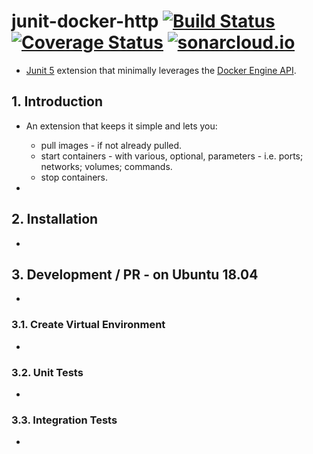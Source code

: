 # junit-docker-http [![Build Status](https://travis-ci.org/jameshnsears/junit-docker-http.svg?branch=master)](https://travis-ci.org/jameshnsears/junit-docker-http)  [![Coverage Status](https://coveralls.io/repos/github/jameshnsears/junit-docker-http/badge.svg)](https://coveralls.io/github/jameshnsears/junit-docker-http)  [![sonarcloud.io](https://sonarcloud.io/api/project_badges/measure?project=jameshnsears_junit-docker-http&metric=alert_status)](https://sonarcloud.io/dashboard?id=jameshnsears_junit-docker-http) 

* [Junit 5](https://junit.org/junit5/docs/current/user-guide/#extensions) extension that minimally leverages the [Docker Engine API](https://docs.docker.com/engine/api/v1.39/).

## 1. Introduction
* An extension that keeps it simple and lets you:
    * pull images - if not already pulled.
    * start containers - with various, optional, parameters - i.e. ports; networks; volumes; commands.
    * stop containers.

* 

## 2. Installation
* 

## 3. Development / PR - on Ubuntu 18.04
* 

### 3.1. Create Virtual Environment
* 

### 3.2. Unit Tests
* 

### 3.3. Integration Tests
* 
